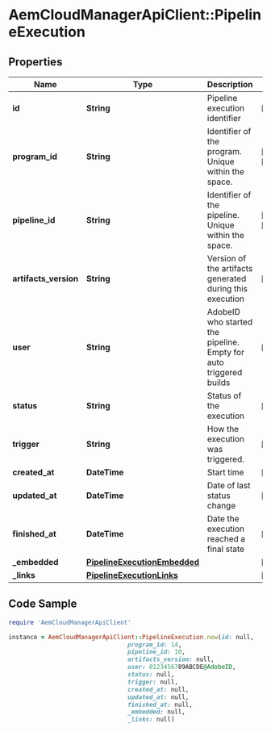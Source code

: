 # AemCloudManagerApiClient::PipelineExecution

## Properties

Name | Type | Description | Notes
------------ | ------------- | ------------- | -------------
**id** | **String** | Pipeline execution identifier | [optional] 
**program_id** | **String** | Identifier of the program. Unique within the space. | [optional] [readonly] 
**pipeline_id** | **String** | Identifier of the pipeline. Unique within the space. | [optional] [readonly] 
**artifacts_version** | **String** | Version of the artifacts generated during this execution | [optional] 
**user** | **String** | AdobeID who started the pipeline. Empty for auto triggered builds | [optional] 
**status** | **String** | Status of the execution | [optional] 
**trigger** | **String** | How the execution was triggered. | [optional] 
**created_at** | **DateTime** | Start time | [optional] 
**updated_at** | **DateTime** | Date of last status change | [optional] 
**finished_at** | **DateTime** | Date the execution reached a final state | [optional] 
**_embedded** | [**PipelineExecutionEmbedded**](PipelineExecutionEmbedded.md) |  | [optional] 
**_links** | [**PipelineExecutionLinks**](PipelineExecutionLinks.md) |  | [optional] 

## Code Sample

```ruby
require 'AemCloudManagerApiClient'

instance = AemCloudManagerApiClient::PipelineExecution.new(id: null,
                                 program_id: 14,
                                 pipeline_id: 10,
                                 artifacts_version: null,
                                 user: 0123456789ABCDE@AdobeID,
                                 status: null,
                                 trigger: null,
                                 created_at: null,
                                 updated_at: null,
                                 finished_at: null,
                                 _embedded: null,
                                 _links: null)
```



